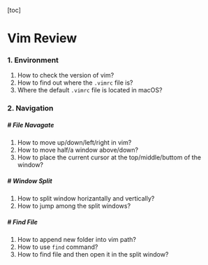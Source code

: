 [toc]

# Vim Review

### 1. Environment

1. How to check the version of vim?
2. How to find out where the `.vimrc` file is?
3. Where the default `.vimrc` file is located in macOS?


### 2. Navigation

##### # File Navagate

1. How to move up/down/left/right in vim?
2. How to move half/a window above/down?
3. How to place the current cursor at the top/middle/buttom of the window?



##### # Window Split

1. How to split window horizantally and vertically?
2. How to jump among the split windows?



##### # Find File

1. How to append new folder into vim path?
2. How to use `find` command?
3. How to find file and then open it in the split window?



